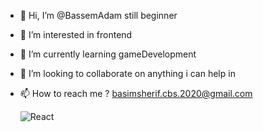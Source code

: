 - 👋 Hi, I’m @BassemAdam still beginner 
- 👀 I’m interested in frontend 
- 🌱 I’m currently learning gameDevelopment
- 💞️ I’m looking to collaborate on anything i can help in
- 📫 How to reach me ? basimsherif.cbs.2020@gmail.com

	![React](https://img.shields.io/badge/react-%2320232a.svg?style=for-the-badge&logo=react&logoColor=%2361DAFB)
